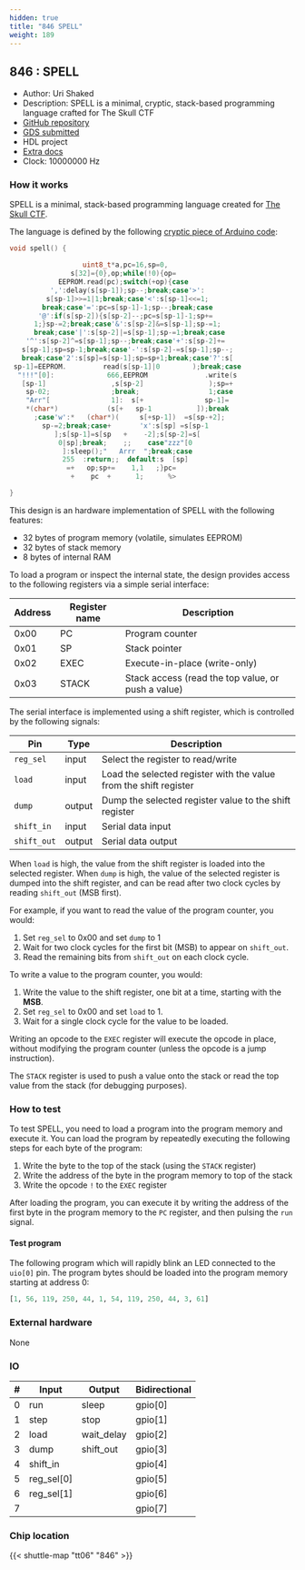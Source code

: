 ```yaml
---
hidden: true
title: "846 SPELL"
weight: 189
---
```


## 846 : SPELL

* Author: Uri Shaked
* Description: SPELL is a minimal, cryptic, stack-based programming language crafted for The Skull CTF
* [GitHub repository](https://github.com/urish/tt06-spell)
* [GDS submitted](https://github.com/urish/tt06-spell/actions/runs/8621981131)
* HDL project
* [Extra docs](None)
* Clock: 10000000 Hz

### How it works

SPELL is a minimal, stack-based programming language created for [The Skull CTF](https://skullctf.com).

The language is defined by the following [cryptic piece of Arduino code](https://skullctf.com/spell):

```c
void spell() {

                  uint8_t*a,pc=16,sp=0,
               s[32]={0},op;while(!0){op=
            EEPROM.read(pc);switch(+op){case
          ',':delay(s[sp-1]);sp--;break;case'>':
         s[sp-1]>>=1|1;break;case'<':s[sp-1]<<=1;
        break;case'=':pc=s[sp-1]-1;sp--;break;case
       '@':if(s[sp-2]){s[sp-2]--;pc=s[sp-1]-1;sp+=
      1;}sp-=2;break;case'&':s[sp-2]&=s[sp-1];sp-=1;
      break;case'|':s[sp-2]|=s[sp-1];sp-=1;break;case
    '^':s[sp-2]^=s[sp-1];sp--;break;case'+':s[sp-2]+=
   s[sp-1];sp=sp-1;break;case'-':s[sp-2]-=s[sp-1];sp--;
   break;case'2':s[sp]=s[sp-1];sp=sp+1;break;case'?':s[
 sp-1]=EEPROM.         read(s[sp-1]|0        );break;case
  "!!!"[0]:             666,EEPROM              .write(s
   [sp-1]                ,s[sp-2]                );sp=+
    sp-02;               ;break;                 1;case
    "Arr"[               1]:  s[+               sp-1]=
    *(char*)            (s[+   sp-1           ]);break
      ;case'w':*   (char*)(     s[+sp-1])  =s[sp-+2];
        sp-=2;break;case+       'x':s[sp] =s[sp-1
           ];s[sp-1]=s[sp   +    -2];s[sp-2]=s[
            0|sp];break;    ;;    case"zzz"[0
             ]:sleep();"   Arrr  ";break;case
             255  :return;;  default:s  [sp]
              =+   op;sp+=    1,1   ;}pc=
               +    pc  +      1;      %>

}
```

This design is an hardware implementation of SPELL with the following features:

- 32 bytes of program memory (volatile, simulates EEPROM)
- 32 bytes of stack memory
- 8 bytes of internal RAM

To load a program or inspect the internal state, the design provides access to the following registers via a simple serial interface:

| Address | Register name | Description                                        |
|---------|---------------|----------------------------------------------------|
| 0x00    | PC            | Program counter                                    |
| 0x01    | SP            | Stack pointer                                      |
| 0x02    | EXEC          | Execute-in-place (write-only)                      |
| 0x03    | STACK         | Stack access (read the top value, or push a value) |

The serial interface is implemented using a shift register, which is controlled by the following signals:

| Pin         | Type   | Description                                                       |
|-------------|--------|-------------------------------------------------------------------|
| `reg_sel`   | input  | Select the register to read/write                                 |
| `load`      | input  | Load the selected register with the value from the shift register |
| `dump`      | output | Dump the selected register value to the shift register            |
| `shift_in`  | input  | Serial data input                                                 |
| `shift_out` | output | Serial data output                                                |

When `load` is high, the value from the shift register is loaded into the selected register. When `dump` is high, the value of the selected register is dumped into the shift register, and can be read after two clock cycles by reading `shift_out` (MSB first).

For example, if you want to read the value of the program counter, you would:

1. Set `reg_sel` to 0x00 and set `dump` to 1
2. Wait for two clock cycles for the first bit (MSB) to appear on `shift_out`.
3. Read the remaining bits from `shift_out` on each clock cycle.

To write a value to the program counter, you would:

1. Write the value to the shift register, one bit at a time, starting with the **MSB**.
2. Set `reg_sel` to 0x00 and set `load` to 1.
3. Wait for a single clock cycle for the value to be loaded.

Writing an opcode to the `EXEC` register will execute the opcode in place, without modifying the program counter (unless the opcode is a jump instruction).

The `STACK` register is used to push a value onto the stack or read the top value from the stack (for debugging purposes).

### How to test

To test SPELL, you need to load a program into the program memory and execute it. You can load the program by repeatedly executing the following steps for each byte of the program:

1. Write the byte to the top of the stack (using the `STACK` register)
2. Write the address of the byte in the program memory to top of the stack
3. Write the opcode `!` to the `EXEC` register

After loading the program, you can execute it by writing the address of the first byte in the program memory to the `PC` register, and then pulsing the `run` signal.

#### Test program

The following program which will rapidly blink an LED connected to the `uio[0]` pin. The program bytes should be loaded into the program memory starting at address 0:

```python
[1, 56, 119, 250, 44, 1, 54, 119, 250, 44, 3, 61]
```

### External hardware

None


### IO

| # | Input          | Output         | Bidirectional   |
| - | -------------- | -------------- | --------------- |
| 0 | run | sleep | gpio[0] |
| 1 | step | stop | gpio[1] |
| 2 | load | wait_delay | gpio[2] |
| 3 | dump | shift_out | gpio[3] |
| 4 | shift_in |  | gpio[4] |
| 5 | reg_sel[0] |  | gpio[5] |
| 6 | reg_sel[1] |  | gpio[6] |
| 7 |  |  | gpio[7] |

### Chip location

{{< shuttle-map "tt06" "846" >}}
